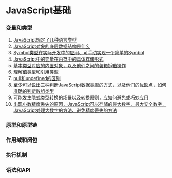 # JavaScript基础

### 变量和类型

1. [JavaScript规定了几种语言类型]()
2. [JavaScript对象的底层数据结构是什么]()
3. [Symbol类型在实际开发中的应用、可手动实现一个简单的Symbol]()
4. [JavaScript中的变量在内存中的具体存储形式]()
5. [基本类型对应的内置对象，以及他们之间的装箱拆箱操作]()
6. [理解值类型和引用类型]()
7. [null和undefined的区别]()
8. [至少可以说出三种判断JavaScript数据类型的方式，以及他们的优缺点，如何准确的判断数组类型]()
9. [可能发生隐式类型转换的场景以及转换原则，应如何避免或巧妙应用]()
10. [出现小数精度丢失的原因，JavaScript可以存储的最大数字、最大安全数字，JavaScript处理大数字的方法、避免精度丢失的方法]()

### 原型和原型链



### 作用域和闭包



### 执行机制



### 语法和API

